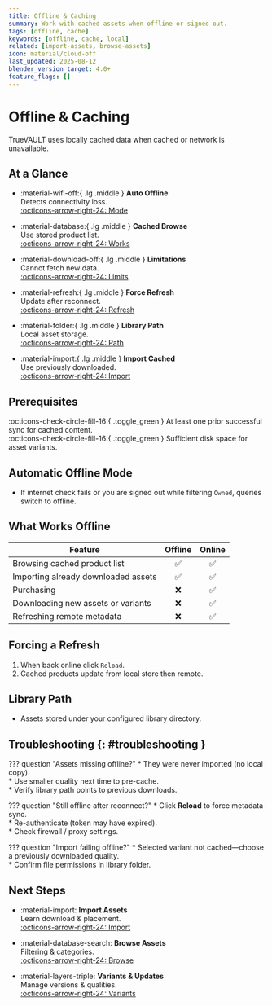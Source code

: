 ```yaml
---
title: Offline & Caching
summary: Work with cached assets when offline or signed out.
tags: [offline, cache]
keywords: [offline, cache, local]
related: [import-assets, browse-assets]
icon: material/cloud-off
last_updated: 2025-08-12
blender_version_target: 4.0+
feature_flags: []
---
```


# Offline & Caching

TrueVAULT uses locally cached data when cached or network is unavailable.

## At a Glance
<div class="grid cards" markdown>

- :material-wifi-off:{ .lg .middle } __Auto Offline__  
  Detects connectivity loss.  
  [:octicons-arrow-right-24: Mode](#automatic-offline-mode)

- :material-database:{ .lg .middle } __Cached Browse__  
  Use stored product list.  
  [:octicons-arrow-right-24: Works](#what-works-offline)

- :material-download-off:{ .lg .middle } __Limitations__  
  Cannot fetch new data.  
  [:octicons-arrow-right-24: Limits](#what-does-not-work)

- :material-refresh:{ .lg .middle } __Force Refresh__  
  Update after reconnect.  
  [:octicons-arrow-right-24: Refresh](#forcing-a-refresh)

- :material-folder:{ .lg .middle } __Library Path__  
  Local asset storage.  
  [:octicons-arrow-right-24: Path](#library-path)

- :material-import:{ .lg .middle } __Import Cached__  
  Use previously downloaded.  
  [:octicons-arrow-right-24: Import](import-assets.md)

</div>

## Prerequisites
:octicons-check-circle-fill-16:{ .toggle_green } At least one prior successful sync for cached content.  
:octicons-check-circle-fill-16:{ .toggle_green } Sufficient disk space for asset variants.

## Automatic Offline Mode
- If internet check fails or you are signed out while filtering `Owned`, queries switch to offline.

## What Works Offline
| Feature | Offline | Online |
|---|:---:|:---:|
| Browsing cached product list | ✅ | ✅ |
| Importing already downloaded assets | ✅ | ✅ |
| Purchasing | ❌ | ✅ |
| Downloading new assets or variants | ❌ | ✅ |
| Refreshing remote metadata | ❌ | ✅ |

## Forcing a Refresh
1. When back online click `Reload`.
2. Cached products update from local store then remote.

## Library Path
- Assets stored under your configured library directory.

## Troubleshooting {: #troubleshooting }
??? question "Assets missing offline?"
    * They were never imported (no local copy).  
    * Use smaller quality next time to pre-cache.  
    * Verify library path points to previous downloads.

??? question "Still offline after reconnect?"
    * Click **Reload** to force metadata sync.  
    * Re-authenticate (token may have expired).  
    * Check firewall / proxy settings.

??? question "Import failing offline?"
    * Selected variant not cached—choose a previously downloaded quality.  
    * Confirm file permissions in library folder.

## Next Steps
<div class="grid cards" markdown>

- :material-import: __Import Assets__  
  Learn download & placement.  
  [:octicons-arrow-right-24: Import](import-assets.md)

- :material-database-search: __Browse Assets__  
  Filtering & categories.  
  [:octicons-arrow-right-24: Browse](browse-assets.md)

- :material-layers-triple: __Variants & Updates__  
  Manage versions & qualities.  
  [:octicons-arrow-right-24: Variants](manage-variants-updates.md)

</div>
